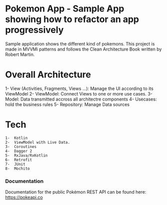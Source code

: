 # Pokemon App - Sample App showing how to refactor an app progressively

Sample application shows the different kind of pokemons.
This project is made in MVVMi patterns and follows the Clean Architecture Book written by Robert Martin.

# Overall Architecture
 
 1- View (Activities, Fragments, Views ...): Manage the UI according to its ViewModel
 2- ViewModel: Connect Views to one or more use cases.
 3- Model: Data transmitted accross all architectre components
 4- Usecases: hold the business rules
 5- Repository: Manage Data sources

# Tech

    1-  Kotlin
    2-  ViewModel with Live Data.
    3-  Coroutines
    4-  Dagger 2
    5-  RxJava/RxKotlin
    6-  Retrofit
    7-  JUnit
    8-  Mochito
    
### Documentation
Documentation for the public Pokémon REST API can be found here: https://pokeapi.co
